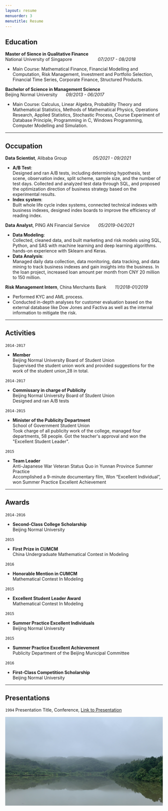 ```yaml
---
layout: resume
menuorder: 3
menutitle: Resume
---
```


## Education

__Master of Sience in Qualitative Finance__ <br>
National University of Singapore &nbsp; &nbsp; &nbsp; &nbsp; &nbsp; &nbsp; &nbsp; &nbsp; &nbsp; &nbsp; _07/2017 - 08/2018_ 

- Main Course: Mathematical Finance, Financial Modelling and Computation, Risk Management, Investment and Portfolio Selection, Financial Time Series, Corporate Finance, Structured Products.

__Bachelor of Science in Management Science__   
Beijing Normal University &nbsp; &nbsp; &nbsp; _09/2013 - 06/2017_ 

- Main Course: Calculus, Linear Algebra, Probability Theory and Mathematical Statistics, Methods of Mathematical Physics, Operations Research, Applied Statistics, Stochastic Process, Course Experiment of Database Principle, Programming in C, Windows Programming, Computer Modelling and Simulation.


***

## Occupation

__Data Scientist__, Alibaba Group       &nbsp; &nbsp; &nbsp; &nbsp; &nbsp; &nbsp; &nbsp; &nbsp; &nbsp; &nbsp; _05/2021 - 09/2021_ 

- __A/B Test__:  <br>
Designed and ran A/B tests, including determining hypothesis, test scene, observation index, split scheme, sample size, and the number of test days. Collected and analyzed test data through SQL, and proposed the optimization direction of business strategy based on the experimental results.<br>
- __Index system__: <br>
Built whole life cycle index systems, connected technical indexes with business indexes, designed index boards to improve the efficiency of reading index.

__Data Analyst__, PING AN Financial Service      &nbsp; &nbsp; &nbsp; _05/2019-04/2021_ 

- __Data Modeling__: <br>
Collected, cleaned data, and built marketing and risk models using SQL, Python, and SAS with machine learning and deep learning algorithms. hands-on experience with Sklearn and Keras.<br>
- __Data Analysis__: <br>
Managed daily data collection, data monitoring, data tracking, and data mining to track business indexes and gain insights into the business. In the loan project, increased loan amount per month from CNY 20 million to 150 million.

__Risk Management Intern__, China Merchants Bank      &nbsp; &nbsp; &nbsp; _11/2018-01/2019_

- Performed KYC and AML process.
- Conducted in-depth analyses for customer evaluation based on the external database like Dow Jones and Factiva as well as the internal information to mitigate the risk.

***

## Activities

`2014-2017`
- __Member__ <br>
Beijing Normal University Board of Student Union   <br>
Supervised the student union work and provided suggestions for the work of the student union,28 in total.

`2014-2017`
- __Commissary in charge of Publicity__ <br>
Beijing Normal University Board of Student Union   <br>
Designed and ran A/B tests

`2014-2015`
- __Minister of the Publicity Department__<br>
School of Government Student Union       <br>
Took charge of all publicity work of the college, managed four departments, 58 people. 
Got the teacher's approval and won the "Excellent Student Leader". 

`2015`
- __Team Leader__<br>
Anti-Japanese War Veteran Status Quo in Yunnan Province Summer Practice <br>
Accomplished a 9-minute documentary film, Won “Excellent Individual”, won Summer Practice Excellent Achievement 

***

## Awards

`2014-2016`
- __Second-Class College Scholarship__<br>
Beijing Normal University

`2015`
-  __First Prize in CUMCM__<br>
China Undergraduate Mathematical Contest in Modeling

`2016`
-  __Honorable Mention in CUMCM__<br>
Mathematical Contest In Modeling

`2015`
-  __Excellent Student Leader Award__<br>
Mathematical Contest In Modeling

`2015`
-  __Summer Practice Excellent Individuals__<br>
Beijing Normal University

`2015`
-  __Summer Practice Excellent Achievement__<br>
Publicity Department of the Beijing Municipal Committee

`2016`
- __First-Class Competition Scholarship__<br>
Beijing Normal University

***

## Presentations

`1994`
Presentation Title, Conference, <a href="https://MyWebsite.tld/presentation1">Link to Presentation</a>

![](https://github.com/YuzhuGao/YuzhuGao.github.io/blob/649bf0465e94500834cee85807c758b9cbc1ec4e/images/IMG_7906.JPG)


<!-- ### Footer

Last updated: May 2013 -->


